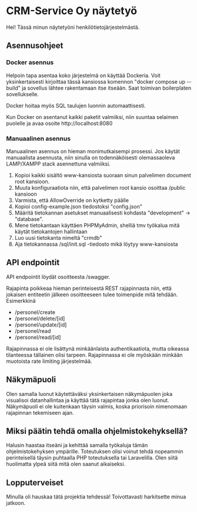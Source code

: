 # CRM-Service Oy näytetyö

Hei! Tässä minun näytetyöni henkilötietojärjestelmästä. 

## Asennusohjeet

### Docker asennus

Helpoin tapa asentaa koko järjestelmä on käyttää Dockeria. 
Voit yksinkertaisesti kirjoittaa tässä kansiossa komennon "docker compose up --build" ja sovellus lähtee rakentamaan itse itseään. Saat toimivan boilerplaten sovellukselle.

Docker hoitaa myös SQL taulujen luonnin automaattisesti. 

Kun Docker on asentanut kaikki paketit valmiiksi, niin suuntaa
selaimen puolelle ja avaa osoite http://localhost:8080

### Manuaalinen asennus

Manuaalinen asennus on hieman monimutkaisempi prosessi. Jos käytät
manuaalista asennusta, niin sinulla on todennäköisesti olemassaoleva
LAMP/XAMPP stack asennettuna valmiiksi. 

1. Kopioi kaikki sisältö www-kansiosta suoraan sinun palvelimen document root kansioon. 
2. Muuta konfiguraatiota niin, että palvelimen root kansio osoittaa /public kansioon
3. Varmista, että AllowOverride on kytketty päälle 
4. Kopioi config-example.json tiedostoksi "config.json"
5. Määritä tietokannan asetukset manuaalisesti kohdasta "development" -> "database". 
6. Mene tietokantaan käyttäen PHPMyAdmin, shelliä tmv työkalua mitä käytät tietokantojen hallintaan
7. Luo uusi tietokanta nimeltä "crmdb"
8. Aja tietokannassa /sql/init.sql -tiedosto mikä löytyy www-kansiosta

## API endpointit

API endpointit löydät osoitteesta /swagger. 

Rajapinta poikkeaa hieman perinteisestä REST rajapinnasta niin, että jokaisen entiteetin jälkeen osoitteeseen tulee toimenpide mitä tehdään. Esimerkkinä

- /personel/create
- /personel/delete/[id]
- /personel/update/[id]
- /personel/read
- /personel/read/[id]

Rajapinnassa ei ole lisättynä minkäänlaista authentikaatiota, mutta oikeassa tilanteessa tällainen olisi tarpeen. Rajapinnassa ei ole myöskään minkään muotoista rate limiting järjestelmää. 

## Näkymäpuoli

Olen samalla luonut käytettäväksi yksinkertaisen näkymäpuolen joka visualisoi datanhallintaa ja käyttää tätä rajapintaa jonka olen luonut. Näkymäpuoli ei ole kuitenkaan täysin valmis, koska priorisoin nimenomaan rajapinnan tekemiseen ajan. 

## Miksi päätin tehdä omalla ohjelmistokehyksellä?

Halusin haastaa itseäni ja kehittää samalla työkaluja tämän ohjelmistokehyksen ympärille. Toteutuksen olisi voinut tehdä nopeammin perinteisellä täysin puhtaalla PHP toteutuksella tai Laravelilla. Olen siitä huolimatta ylpeä siitä mitä olen saanut aikaiseksi. 

## Lopputerveiset

Minulla oli hauskaa tätä projektia tehdessä! Toivottavasti harkitsette minua jatkoon. 